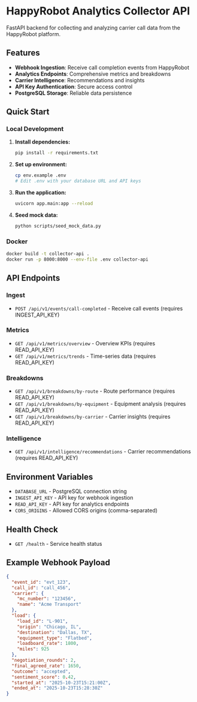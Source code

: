 # HappyRobot Analytics Collector API

FastAPI backend for collecting and analyzing carrier call data from the HappyRobot platform.

## Features

- **Webhook Ingestion**: Receive call completion events from HappyRobot
- **Analytics Endpoints**: Comprehensive metrics and breakdowns
- **Carrier Intelligence**: Recommendations and insights
- **API Key Authentication**: Secure access control
- **PostgreSQL Storage**: Reliable data persistence

## Quick Start

### Local Development

1. **Install dependencies:**
   ```bash
   pip install -r requirements.txt
   ```

2. **Set up environment:**
   ```bash
   cp env.example .env
   # Edit .env with your database URL and API keys
   ```

3. **Run the application:**
   ```bash
   uvicorn app.main:app --reload
   ```

4. **Seed mock data:**
   ```bash
   python scripts/seed_mock_data.py
   ```

### Docker

```bash
docker build -t collector-api .
docker run -p 8000:8000 --env-file .env collector-api
```

## API Endpoints

### Ingest
- `POST /api/v1/events/call-completed` - Receive call events (requires INGEST_API_KEY)

### Metrics
- `GET /api/v1/metrics/overview` - Overview KPIs (requires READ_API_KEY)
- `GET /api/v1/metrics/trends` - Time-series data (requires READ_API_KEY)

### Breakdowns
- `GET /api/v1/breakdowns/by-route` - Route performance (requires READ_API_KEY)
- `GET /api/v1/breakdowns/by-equipment` - Equipment analysis (requires READ_API_KEY)
- `GET /api/v1/breakdowns/by-carrier` - Carrier insights (requires READ_API_KEY)

### Intelligence
- `GET /api/v1/intelligence/recommendations` - Carrier recommendations (requires READ_API_KEY)

## Environment Variables

- `DATABASE_URL` - PostgreSQL connection string
- `INGEST_API_KEY` - API key for webhook ingestion
- `READ_API_KEY` - API key for analytics endpoints
- `CORS_ORIGINS` - Allowed CORS origins (comma-separated)

## Health Check

- `GET /health` - Service health status

## Example Webhook Payload

```json
{
  "event_id": "evt_123",
  "call_id": "call_456",
  "carrier": {
    "mc_number": "123456",
    "name": "Acme Transport"
  },
  "load": {
    "load_id": "L-901",
    "origin": "Chicago, IL",
    "destination": "Dallas, TX",
    "equipment_type": "Flatbed",
    "loadboard_rate": 1800,
    "miles": 925
  },
  "negotiation_rounds": 2,
  "final_agreed_rate": 1650,
  "outcome": "accepted",
  "sentiment_score": 0.42,
  "started_at": "2025-10-23T15:21:00Z",
  "ended_at": "2025-10-23T15:28:30Z"
}
```
